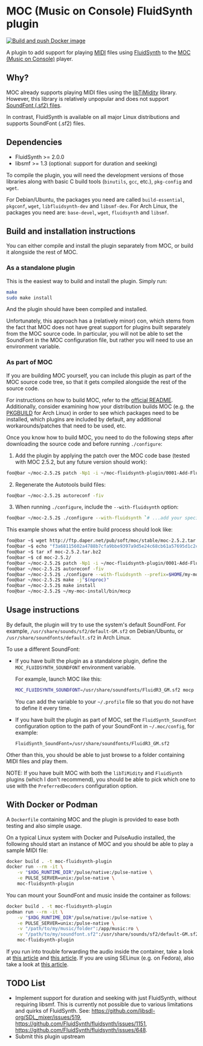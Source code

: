 # MOC (Music on Console) FluidSynth plugin

[![Build and push Docker image](https://github.com/joanbm/moc-fluidsynth-plugin/actions/workflows/docker_build_push.yml/badge.svg)](https://github.com/joanbm/moc-fluidsynth-plugin/actions/workflows/docker_build_push.yml)

A plugin to add support for playing [MIDI](https://en.wikipedia.org/wiki/MIDI) files using [FluidSynth](https://www.fluidsynth.org/) to the [MOC (Music on Console)](https://moc.daper.net/) player.

## Why?

MOC already supports playing MIDI files using the [libTiMidity](https://sourceforge.net/projects/libtimidity/) library. However, this library is relatively unpopular and does not support [SoundFont (.sf2) files](https://en.wikipedia.org/wiki/SoundFont).

In contrast, FluidSynth is available on all major Linux distributions and supports SoundFont (.sf2) files.

## Dependencies

* FluidSynth >= 2.0.0
* libsmf >= 1.3 (optional: support for duration and seeking)

To compile the plugin, you will need the development versions of those libraries along with basic C build tools (`binutils`, `gcc`, etc.), `pkg-config` and `wget`.

For Debian/Ubuntu, the packages you need are called `build-essential`, `pkgconf`, `wget`, `libfluidsynth-dev` and `libsmf-dev`.
For Arch Linux, the packages you need are: `base-devel`, `wget`, `fluidsynth` and `libsmf`.

## Build and installation instructions

You can either compile and install the plugin separately from MOC, or build it alongside the rest of MOC.

### As a standalone plugin

This is the easiest way to build and install the plugin. Simply run:

```sh
make
sudo make install
```

And the plugin should have been compiled and installed.

Unfortunately, this approach has a (relatively minor) con, which stems from the fact that MOC does not have great support for plugins built separately from the MOC source code.
In particular, you will not be able to set the SoundFont in the MOC configuration file, but rather you will need to use an environment variable.

### As part of MOC

If you are building MOC yourself, you can include this plugin as part of the MOC source code tree, so that it gets compiled alongside the rest of the source code.

For instructions on how to build MOC, refer to the [official README](https://moc.daper.net/node/87).
Additionally, consider examining how your distribution builds MOC (e.g. the [PKGBUILD](https://gitlab.archlinux.org/archlinux/packaging/packages/moc/-/blob/main/PKGBUILD) for Arch Linux) in order to see which packages need to be installed, which plugins are included by default, any additional workarounds/patches that need to be used, etc.

Once you know how to build MOC, you need to do the following steps after downloading the source code and before running `./configure`:

1. Add the plugin by applying the patch over the MOC code base (tested with MOC 2.5.2, but any future version should work):

  ```sh
  foo@bar ~/moc-2.5.2$ patch -Np1 -i ~/moc-fluidsynth-plugin/0001-Add-FluidSynth-decoder-plugin.patch
  ```

2. Regenerate the Autotools build files:

  ```sh
  foo@bar ~/moc-2.5.2$ autoreconf -fiv
  ```

3. When running `./configure`, include the `--with-fluidsynth` option:

  ```sh
  foo@bar ~/moc-2.5.2$ ./configure --with-fluidsynth `# ...add your specific options here`
  ```

This example shows what the entire build process should look like:

```sh
foo@bar ~$ wget http://ftp.daper.net/pub/soft/moc/stable/moc-2.5.2.tar.bz2
foo@bar ~$ echo "f3a68115602a4788b7cfa9bbe9397a9d5e24c68cb61a57695d1c2c3ecf49db08  moc-2.5.2.tar.bz2" | sha256sum -c
foo@bar ~$ tar xf moc-2.5.2.tar.bz2
foo@bar ~$ cd moc-2.5.2/
foo@bar ~/moc-2.5.2$ patch -Np1 -i ~/moc-fluidsynth-plugin/0001-Add-FluidSynth-decoder-plugin.patch
foo@bar ~/moc-2.5.2$ autoreconf -fiv
foo@bar ~/moc-2.5.2$ ./configure --with-fluidsynth --prefix=$HOME/my-moc-install --disable-cache --without-ffmpeg
foo@bar ~/moc-2.5.2$ make -j"$(nproc)"
foo@bar ~/moc-2.5.2$ make install
foo@bar ~/moc-2.5.2$ ~/my-moc-install/bin/mocp
```

## Usage instructions

By default, the plugin will try to use the system's default SoundFont.
For example, `/usr/share/sounds/sf2/default-GM.sf2` on Debian/Ubuntu, or `/usr/share/soundfonts/default.sf2` in Arch Linux.

To use a different SoundFont:

- If you have built the plugin as a standalone plugin, define the `MOC_FLUIDSYNTH_SOUNDFONT` environment variable.

  For example, launch MOC like this:

  ```sh
  MOC_FLUIDSYNTH_SOUNDFONT=/usr/share/soundfonts/FluidR3_GM.sf2 mocp
  ```

  You can add the variable to your `~/.profile` file so that you do not have to define it every time.

- If you have built the plugin as part of MOC, set the `FluidSynth_SoundFont` configuration option to the path of your SoundFont in `~/.moc/config`, for example:

  ```
  FluidSynth_SoundFont=/usr/share/soundfonts/FluidR3_GM.sf2
  ```

Other than this, you should be able to just browse to a folder containing MIDI files and play them.

NOTE: If you have built MOC with both the `libTiMidity` and `FluidSynth` plugins (which I don't recommend), you should be able to pick which one to use with the `PreferredDecoders` configuration option.

## With Docker or Podman

A `Dockerfile` containing MOC and the plugin is provided to ease both testing and also simple usage.

On a typical Linux system with Docker and PulseAudio installed, the following should start an instance of MOC and you should be able to play a sample MIDI file:

```sh
docker build . -t moc-fluidsynth-plugin
docker run --rm -it \
    -v "$XDG_RUNTIME_DIR"/pulse/native:/pulse-native \
    -e PULSE_SERVER=unix:/pulse-native \
    moc-fluidsynth-plugin
```

You can mount your SoundFont and music inside the container as follows:

```sh
docker build . -t moc-fluidsynth-plugin
podman run --rm -it \
    -v "$XDG_RUNTIME_DIR"/pulse/native:/pulse-native \
    -e PULSE_SERVER=unix:/pulse-native \
    -v "/path/to/my/music/folder":/app/music:ro \
    -v "/path/to/my/soundfont.sf2":/usr/share/sounds/sf2/default-GM.sf2:ro \
    moc-fluidsynth-plugin
```

If you run into trouble forwarding the audio inside the container, take a look at [this article](https://github.com/mviereck/x11docker/wiki/Container-sound:-ALSA-or-Pulseaudio) and [this article](https://joonas.fi/2020/12/audio-in-docker-containers-linux-audio-subsystems-spotifyd/).
If you are using SELinux (e.g. on Fedora), also take a look at [this article](https://github.com/mviereck/x11docker/wiki/SELinux).

## TODO List

* Implement support for duration and seeking with just FluidSynth, without requiring libsmf.
  This is currently not possible due to various limitations and quirks of FluidSynth.
  See: https://github.com/libsdl-org/SDL_mixer/issues/519, https://github.com/FluidSynth/fluidsynth/issues/1151, https://github.com/FluidSynth/fluidsynth/issues/648.
* Submit this plugin upstream
